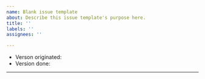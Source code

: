 ```yaml
---
name: Blank issue template
about: Describe this issue template's purpose here.
title: ''
labels: ''
assignees: ''

---
```


- Verson originated:
- Version done:
----
